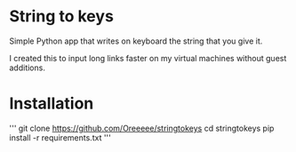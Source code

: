 # String to keys
Simple Python app that writes on keyboard the string that you give it.

I created this to input long links faster on my virtual machines without guest additions.

# Installation
'''
git clone https://github.com/Oreeeee/stringtokeys
cd stringtokeys
pip install -r requirements.txt
'''